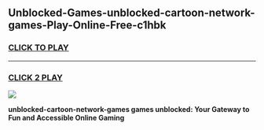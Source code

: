 
## Unblocked-Games-unblocked-cartoon-network-games-Play-Online-Free-c1hbk
<h3>
<a href="https://premium76.site?title=unblocked-cartoon-network-games&ref=26A">CLICK TO PLAY</a></h3>
<hr>

<h3>
<a href="https://premium76.site?title=unblocked-cartoon-network-games&ref=26A">CLICK 2 PLAY</a>
  
</h3>

<a href="https://premium76.site?title=unblocked-cartoon-network-games&ref=26A"><img src="https://clearcache.store/games.png"></a>


**unblocked-cartoon-network-games games unblocked: Your Gateway to Fun and Accessible Online Gaming**
